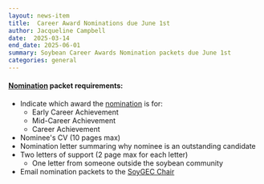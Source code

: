 ```yaml
---
layout: news-item
title:  Career Award Nominations due June 1st
author: Jacqueline Campbell
date:  2025-03-14
end_date: 2025-06-01
summary: Soybean Career Awards Nomination packets due June 1st
categories: general    
---
```

<h4><a href="/community/soygec/nominate.html">Nomination</a> packet requirements:</h4>
  <ul class="uk-list uk-list-decimal">
    <li>Indicate which award the <a href="/community/soygec/nominate.html">nomination</a> is for:
      <ul class="uk-list uk-list-hyphen uk-list-emphasis">
        <li>Early Career Achievement</li>
        <li>Mid-Career Achievement</li>
        <li>Career Achievement</li>
      </ul>
    </li>
    <li>Nominee's CV (10 pages max)</li>
    <li>Nomination letter summaring why nominee is an outstanding candidate</li>
    <li>Two letters of support (2 page max for each letter)
      <ul class="uk-list uk-list-hyphen uk-list-emphasis">
        <li>One letter from someone outside the soybean community</li>
      </ul>
    </li>
    <li>Email nomination packets to the <a href='mailto:Jamie.ORourke@usda.gov'>SoyGEC Chair</a></li>
  </ul>
